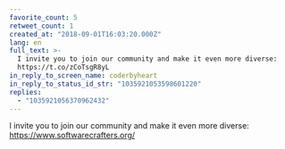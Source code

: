 ```yaml
---
favorite_count: 5
retweet_count: 1
created_at: "2018-09-01T16:03:20.000Z"
lang: en
full_text: >-
  I invite you to join our community and make it even more diverse:
  https://t.co/zCoTsgR8yL
in_reply_to_screen_name: coderbyheart
in_reply_to_status_id_str: "1035921053598601220"
replies:
  - "1035921056370962432"
---
```


I invite you to join our community and make it even more diverse:
<https://www.softwarecrafters.org/>
